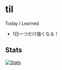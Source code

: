 # til
Today I Learned
- 1日一つだけ強くなる！

## Stats
[![Stats](https://repobeats.axiom.co/api/embed/b03461406e3dfaed3e28b032148341ee40938161.svg "Repobeats analytics image")](https://github.com/kokoichi206/ios-app)
